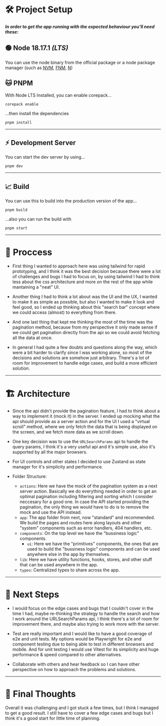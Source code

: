 # 🛠️ Project Setup

_**In order to get the app running with the expected behaviour you'll need these:**_

## 🟢 Node 18.17.1 *(LTS)*
You can use the node binary from the official package or a node package manager (such as [NVM](https://github.com/nvm-sh/nvm), [FNM](https://github.com/Schniz/fnm), [N](https://github.com/tj/n))

## 🐱 PNPM

With Node LTS Installed, you can enable corepack...

```shell
corepack enable
```

...then install the dependencies

```shell
pnpm install
```

---
## ⚡ Development Server

You can start the dev server by using...

```shell
pnpm dev
```
---

## 📈 Build

You can use this to build into the production version of the app...

```shell
pnpm build
```
...also you can run the build with

```shell
pnpm start
```

---

# 🧠 Proccess

- First thing I wanted to approach here was using tailwind for rapid prototyping, and I think it was the best decision because there were a lot of challenges and bugs I had to focus on, by using tailwind I had to think less about the css architecture and more on the rest of the app while mantaining a "neat" UI.

- Another thing I had to think a lot about was the UI and the UX, I wanted to make it as simple as possible, but also I wanted to make it look and feel good, so I ended up thinking about this "search bar" concept where we could access (almost) to everything from there.


- And one last thing that kept me thinking the most of the time was the pagination method, because from my perspective it only made sense if we could get pagination directly from the api so we could avoid fetching all the data at once.

- In general I had quite a few doubts and questions along the way, which were a bit harder to clarify since I was working alone, so most of the decisions and solutions are somehow just arbitrary. There's a lot of room for improvement to handle edge cases, and build a more efficient solution.
---

# 🏗️ Architecture
- Since the api didn't provide the pagination feature, I had to think about a way to implement it (mock it) in the server. I ended up mocking what the api should provide as a server action and for the UI I used a "virtual scroll" method, where we only fetch the data that is being displayed on the screen, and we fetch more data as we scroll down.

- One key decision was to use the `URLSearchParams` api to handle the query params, I think it's a very useful api and it's simple use, also it's supported by all the major browsers.

- For UI controls and other states I decided to use Zustand as state manager for it's simplicity and performance.

- Folder Structure:
  - `actions`: Here we have the mock of the pagination system as a next server action. Basically we do everything needed in order to get an optimal pagination including filtering and sorting which I consider neccesary for a good one. In case the API started providing the pagination, the only thing we would have to do is to remove the mock and use the API instead.
  - `app`: The app folder from next, now "standard" and recommended. We build the pages and routes here along layouts and other "system" components such as error handlers, 404 handlers, etc.
  - `components`: On the top level we have the "bussiness logic" components.
    - `ui`: Here we have the "primitives" components, the ones that are used to build the "bussiness logic" components and can be used anywhere else in the app by themselves.
  - `lib`: Here we have utility functions, hooks, stores, and other stuff that can be used anywhere in the app.
  - `types`: Centralized types to share across the app.
---
# 📝 Next Steps
- I would focus on the edge cases and bugs that I couldn't cover in the time I had, maybe re-thinking the strategy to handle the search and how I work around the URLSearchParams api, I think there's a lot of room for improvement there, and maybe also trying to work more with the server.

- Test are really important and I would like to have a good coverage of e2e and unit tests. My options would be Playwright for e2e and component testing due to being able to test in different browsers and mobile. And for unit testing I would use Vitest for its simplicity and huge performance & speed compared to other alternatives.

- Collaborate with others and hear feedback so I can have other perspective on how to approach the problems and solutions.
---
# 💭 Final Thoughts

Overall it was challenging and I got stuck a few times, but I think I managed to get a good result. I still have to cover a few edge cases and bugs but I think it's a good start for little time of planning.
